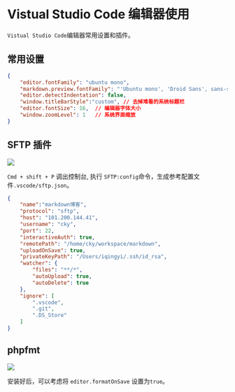 # Vistual Studio Code 编辑器使用

`Vistual Studio Code`编辑器常用设置和插件。

## 常用设置

```json
{
    "editor.fontFamily": "ubuntu mono",
    "markdown.preview.fontFamily": "'Ubuntu mono', 'Droid Sans', sans-serif",
    "editor.detectIndentation": false,
    "window.titleBarStyle":"custom", // 去掉难看的系统标题栏
    "editor.fontSize": 16,  // 编辑器字体大小
    "window.zoomLevel": 1   // 系统界面缩放
}
```

## SFTP 插件

![](https://img.codekissyoung.com/2019/12/16/209499a3b68058c5b5a5d6212902c222.png)

`Cmd + shift + P` 调出控制台, 执行 `SFTP:config`命令，生成参考配置文件`.vscode/sftp.json`。

```json
{
    "name":"markdown博客",
    "protocol": "sftp",
    "host": "101.200.144.41",
    "username": "cky",
    "port": 22,
    "interactiveAuth": true,
    "remotePath": "/home/cky/workspace/markdown",
    "uploadOnSave": true,
    "privateKeyPath": "/Users/iqingyi/.ssh/id_rsa",
    "watcher": {
        "files": "**/*",
        "autoUpload": true,
        "autoDelete": true
    },
    "ignore": [
        ".vscode",
        ".git",
        ".DS_Store"
    ]
}
```

## phpfmt

![](https://img.codekissyoung.com/2019/12/16/922451411336c89dd712aa550aeb5561.png)

安装好后，可以考虑将 `editor.formatOnSave` 设置为`true`。


